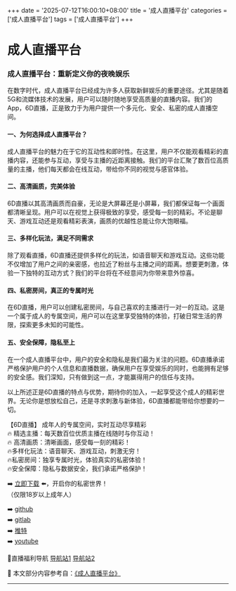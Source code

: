 +++
date = '2025-07-12T16:00:10+08:00'
title = '成人直播平台'
categories = ['成人直播平台']
tags = ['成人直播平台']
+++

# 成人直播平台

### 成人直播平台：重新定义你的夜晚娱乐

在数字时代，成人直播平台已经成为许多人获取新鲜娱乐的重要途径。尤其是随着5G和流媒体技术的发展，用户可以随时随地享受高质量的直播内容。我们的App，6D直播，正是致力于为用户提供一个多元化、安全、私密的成人直播空间。

#### 一、为何选择成人直播平台？

成人直播平台的魅力在于它的互动性和即时性。在这里，用户不仅能观看精彩的直播内容，还能参与互动，享受与主播的近距离接触。我们的平台汇聚了数百位高质量的主播，他们每天都会在线互动，带给你不同的视觉与感官体验。

#### 二、高清画质，完美体验

6D直播以其高清画质而自豪，无论是大屏幕还是小屏幕，我们都保证每一个画面都清晰呈现。用户可以在视觉上获得极致的享受，感受每一刻的精彩。不论是聊天、游戏互动还是观看精彩表演，画质的优越性总能让你大饱眼福。

#### 三、多样化玩法，满足不同需求

除了观看直播，6D直播还提供多样化的玩法，如语音聊天和游戏互动。这些功能不仅增加了用户之间的亲密感，也拉近了粉丝与主播之间的距离。想要更刺激，体验一下独特的互动方式？我们的平台将在不经意间为你带来意外惊喜。

#### 四、私密房间，真正的专属时光

在6D直播，用户可以创建私密房间，与自己喜欢的主播进行一对一的互动。这是一个属于成人的专属空间，用户可以在这里享受独特的体验，打破日常生活的界限，探索更多未知的可能性。

#### 五、安全保障，隐私至上

在一个成人直播平台中，用户的安全和隐私是我们最为关注的问题。6D直播承诺严格保护用户的个人信息和直播数据，确保用户在享受娱乐的同时，也能拥有足够的安全感。我们深知，只有做到这一点，才能赢得用户的信任与支持。

以上所述正是6D直播的特点与优势，期待你的加入，一起享受这个成人的精彩世界。无论你是想放松自己，还是寻求刺激与新体验，6D直播都能带给你想要的一切。

【6D直播】
成年人的专属空间，实时互动尽享精彩  
🔥 精选主播：每天数百位优质主播在线随时与你互动！  
🔥 高清画质：清晰画面，感受每一刻的精彩！  
🔥多样化玩法：语音聊天、游戏互动，刺激无穷！  
🔥私密房间：独享专属时光，体验真实的私密体验！  
🔥安全保障：隐私与数据安全，我们承诺严格保护！  

➡️ [立即下载](https://down123.s3.ap-east-1.amazonaws.com/down/down.html?channelCode=blog) ⬅️，开启你的私密世界！  
（仅限18岁以上成年人）  

➡️ [github](https://aldult-live.github.io/)  
➡️ [gitlab](https://seo-09598d.gitlab.io/)  
➡️ [推特](https://x.com/wegame33)  
➡️ [youtube](https://www.youtube.com/@6Dlive)  

🔞直播福利导航   [导航站1](https://webstack-86085a.gitlab.io/) [导航站2](https://onlygit123-2.github.io/)


📘 本文部分内容参考自：[《成人直播平台》](https://github.com/wushiduhuivv/wushi)

---
